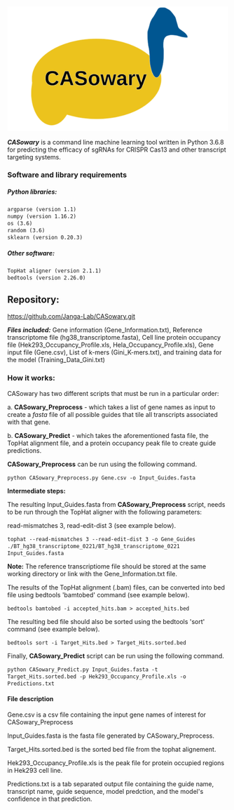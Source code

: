 ![alt text](https://github.com/Janga-Lab/CASowary/blob/master/CASowary_Logo.svg?raw=true)

***CASowary*** is a command line machine learning tool written in Python 3.6.8 for predicting the efficacy of sgRNAs for CRISPR Cas13 and other transcript targeting systems. 

### Software and library requirements
##### Python libraries:
```
argparse (version 1.1)
numpy (version 1.16.2)
os (3.6)
random (3.6)
sklearn (version 0.20.3)
```
##### Other software:
```
TopHat aligner (version 2.1.1)
bedtools (version 2.26.0)
```

## Repository:
https://github.com/Janga-Lab/CASowary.git

***Files included:*** Gene information (Gene_Information.txt), Reference transcriptome file (hg38_transcriptome.fasta), Cell line protein occupancy file (Hek293_Occupancy_Profile.xls, Hela_Occupancy_Profile.xls), Gene input file (Gene.csv), List of k-mers (Gini_K-mers.txt), and training data for the model (Training_Data_Gini.txt)

### How it works: 
CASowary has two different scripts that must be run in a particular order:
 
a. **CASowary_Preprocess** - which takes a list of gene names as input to create a *fasta* file of all possible guides that tile all transcripts associated with that gene. 

b. **CASowary_Predict** - which takes the aforementioned fasta file, the TopHat alignment file, and a protein occupancy peak file to create guide predictions.

**CASowary_Preprocess** can be run using the following command. 
```
python CASowary_Preprocess.py Gene.csv -o Input_Guides.fasta
```

**Intermediate steps:** 

The resulting Input_Guides.fasta from **CASowary_Preprocess** script, needs to be run through the TopHat aligner with the following parameters:

read-mismatches 3, read-edit-dist 3 (see example below).

```
tophat --read-mismatches 3 --read-edit-dist 3 -o Gene_Guides ./BT_hg38_transcriptome_0221/BT_hg38_transcriptome_0221 Input_Guides.fasta
```
**Note:** The reference transcriptiome file should be stored at the same working directory or link with the Gene_Information.txt file.

The results of the TopHat alignment (.bam) files, can be converted into bed file using bedtools 'bamtobed' command (see example below).
```
bedtools bamtobed -i accepted_hits.bam > accepted_hits.bed
```

The resulting bed file should also be sorted using the bedtools 'sort' command (see example below).
```
bedtools sort -i Target_Hits.bed > Target_Hits.sorted.bed
```

Finally, **CASowary_Predict** script can be run using the following command. 
```
python CASowary_Predict.py Input_Guides.fasta -t Target_Hits.sorted.bed -p Hek293_Occupancy_Profile.xls -o Predictions.txt
```

#### File description
Gene.csv is a csv file containing the input gene names of interest for CASowary_Preprocess

Input_Guides.fasta is the fasta file generated by CASowary_Preprocess. 

Target_Hits.sorted.bed is the sorted bed file from the tophat alignement. 

Hek293_Occupancy_Profile.xls is the peak file for protein occupied regions in Hek293 cell line. 

Predictions.txt is a tab separated output file containing the guide name, transcript name, guide sequence, model predction, and the model's confidence in that prediction.

